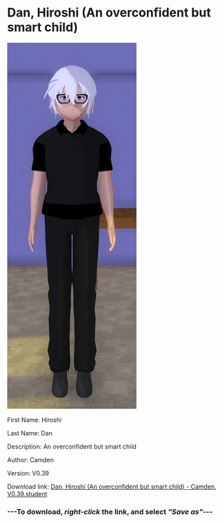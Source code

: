 # Dan, Hiroshi (An overconfident but smart child)

<img src = "https://raw.githubusercontent.com/Arbiter1223/Daigaku-Gurashi-Custom-Students/master/Students/Files/Dan%2C%20Hiroshi%20(An%20overconfident%20but%20smart%20child).png">

First Name: Hiroshi

Last Name: Dan

Description: An overconfident but smart child

Author: Camden

Version: V0.39

Download link: <a href="https://raw.githubusercontent.com/Arbiter1223/Daigaku-Gurashi-Custom-Students/master/Students/Files/Dan%2C%20Hiroshi%20(An%20overconfident%20but%20smart%20child)%20-%20Camden%2C%20V0.39.student">Dan, Hiroshi (An overconfident but smart child) - Camden, V0.39.student</a>

### ---**To download, _right-click_ the link, and select _"Save as"_**---
